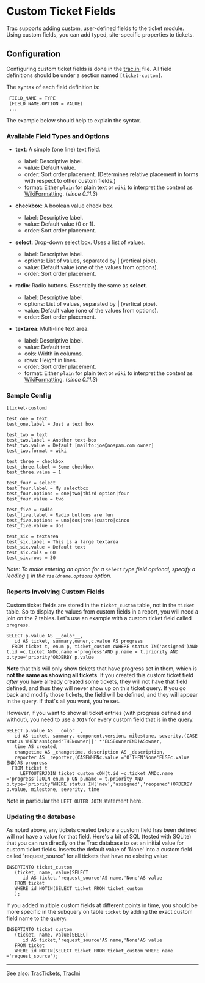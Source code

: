 # Custom Ticket Fields


Trac supports adding custom, user-defined fields to the ticket module. Using custom fields, you can add typed, site-specific properties to tickets.

## Configuration


Configuring custom ticket fields is done in the [trac.ini](trac-ini) file. All field definitions should be under a section named `[ticket-custom]`.


The syntax of each field definition is:

```wiki
 FIELD_NAME = TYPE
 (FIELD_NAME.OPTION = VALUE)
 ...
```


The example below should help to explain the syntax.

### Available Field Types and Options

- **text**: A simple (one line) text field.

  - label: Descriptive label.
  - value: Default value.
  - order: Sort order placement. (Determines relative placement in forms with respect to other custom fields.)
  - format: Either `plain` for plain text or `wiki` to interpret the content as [WikiFormatting](wiki-formatting). (*since 0.11.3*)
- **checkbox**: A boolean value check box.

  - label: Descriptive label.
  - value: Default value (0 or 1).
  - order: Sort order placement.
- **select**: Drop-down select box. Uses a list of values.

  - label: Descriptive label.
  - options: List of values, separated by **\|** (vertical pipe).
  - value: Default value (one of the values from options).
  - order: Sort order placement.
- **radio**: Radio buttons. Essentially the same as **select**.

  - label: Descriptive label.
  - options: List of values, separated by **\|** (vertical pipe).
  - value: Default value (one of the values from options).
  - order: Sort order placement.
- **textarea**: Multi-line text area.

  - label: Descriptive label.
  - value: Default text.
  - cols: Width in columns.
  - rows: Height in lines.
  - order: Sort order placement.
  - format: Either `plain` for plain text or `wiki` to interpret the content as [WikiFormatting](wiki-formatting). (*since 0.11.3*)

### Sample Config

```wiki
[ticket-custom]

test_one = text
test_one.label = Just a text box

test_two = text
test_two.label = Another text-box
test_two.value = Default [mailto:joe@nospam.com owner]
test_two.format = wiki

test_three = checkbox
test_three.label = Some checkbox
test_three.value = 1

test_four = select
test_four.label = My selectbox
test_four.options = one|two|third option|four
test_four.value = two

test_five = radio
test_five.label = Radio buttons are fun
test_five.options = uno|dos|tres|cuatro|cinco
test_five.value = dos

test_six = textarea
test_six.label = This is a large textarea
test_six.value = Default text
test_six.cols = 60
test_six.rows = 30
```

*Note: To make entering an option for a `select` type field optional, specify a leading `|` in the `fieldname.options` option.*

### Reports Involving Custom Fields


Custom ticket fields are stored in the `ticket_custom` table, not in the `ticket` table. So to display the values from custom fields in a report, you will need a join on the 2 tables. Let's use an example with a custom ticket field called `progress`.

```
SELECT p.value AS __color__,
   id AS ticket, summary,owner,c.value AS progress
  FROM ticket t, enum p, ticket_custom cWHERE status IN('assigned')AND t.id =c.ticket ANDc.name ='progress'AND p.name = t.priority AND p.type='priority'ORDERBY p.value
```

**Note** that this will only show tickets that have progress set in them, which is **not the same as showing all tickets**. If you created this custom ticket field *after* you have already created some tickets, they will not have that field defined, and thus they will never show up on this ticket query. If you go back and modify those tickets, the field will be defined, and they will appear in the query. If that's all you want, you're set.


However, if you want to show all ticket entries (with progress defined and without), you need to use a `JOIN` for every custom field that is in the query.

```
SELECT p.value AS __color__,
   id AS ticket, summary, component,version, milestone, severity,(CASE status WHEN'assigned'THENowner||' *'ELSEownerEND)ASowner,
   time AS created,
   changetime AS _changetime, description AS _description,
   reporter AS _reporter,(CASEWHENc.value ='0'THEN'None'ELSEc.value END)AS progress
  FROM ticket t
     LEFTOUTERJOIN ticket_custom cON(t.id =c.ticket ANDc.name ='progress')JOIN enum p ON p.name = t.priority AND p.type='priority'WHERE status IN('new','assigned','reopened')ORDERBY p.value, milestone, severity, time
```


Note in particular the `LEFT OUTER JOIN` statement here.

### Updating the database


As noted above, any tickets created before a custom field has been defined will not have a value for that field. Here's a bit of SQL (tested with SQLite) that you can run directly on the Trac database to set an initial value for custom ticket fields. Inserts the default value of 'None' into a custom field called 'request_source' for all tickets that have no existing value:

```
INSERTINTO ticket_custom
   (ticket, name, value)SELECT 
      id AS ticket,'request_source'AS name,'None'AS value
   FROM ticket 
   WHERE id NOTIN(SELECT ticket FROM ticket_custom
   );
```


If you added multiple custom fields at different points in time, you should be more specific in the subquery on table `ticket` by adding the exact custom field name to the query:

```
INSERTINTO ticket_custom
   (ticket, name, value)SELECT 
      id AS ticket,'request_source'AS name,'None'AS value
   FROM ticket 
   WHERE id NOTIN(SELECT ticket FROM ticket_custom WHERE name ='request_source');
```

---


See also: [TracTickets](trac-tickets), [TracIni](trac-ini)